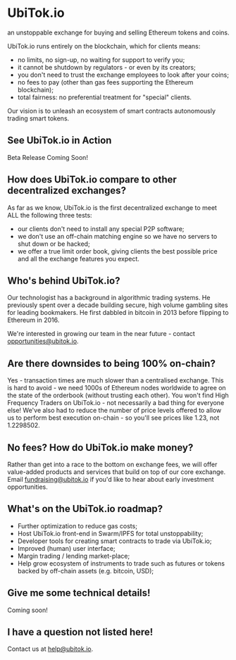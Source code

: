 # UbiTok.io
an unstoppable exchange for buying and selling Ethereum tokens and coins.

UbiTok.io runs entirely on the blockchain, which for clients means:
- no limits, no sign-up, no waiting for support to verify you;
- it cannot be shutdown by regulators - or even by its creators;
- you don't need to trust the exchange employees to look after your coins;
- no fees to pay (other than gas fees supporting the Ethereum blockchain);
- total fairness: no preferential treatment for "special" clients.

Our vision is to unleash an ecosystem of smart contracts autonomously trading smart tokens.

## See UbiTok.io in Action
Beta Release Coming Soon!

## How does UbiTok.io compare to other decentralized exchanges?
As far as we know, UbiTok.io is the first decentralized exchange to meet ALL the following three tests:
 - our clients don't need to install any special P2P software;
 - we don't use an off-chain matching engine so we have no servers to shut down or be hacked;
 - we offer a true limit order book, giving clients the best possible price and all the exchange features you expect.

## Who's behind UbiTok.io?
Our technologist has a background in algorithmic trading systems. He previously spent over a decade building secure, high volume gambling sites for leading bookmakers. He first dabbled in bitcoin in 2013 before flipping to Ethereum in 2016.

We're interested in growing our team in the near future - contact opportunities@ubitok.io.

## Are there downsides to being 100% on-chain?
Yes - transaction times are much slower than a centralised exchange. This is hard to avoid - we need 1000s of Ethereum nodes worldwide to agree on the state of the orderbook (without trusting each other). You won't find High Frequency Traders on UbiTok.io - not necessarily a bad thing for everyone else! We've also had to reduce the number of price levels offered to allow us to perform best execution on-chain - so you'll see prices like 1.23, not 1.2298502.

## No fees? How do UbiTok.io make money?
Rather than get into a race to the bottom on exchange fees, we will offer value-added products and services that build on top of our core exchange. Email fundraising@ubitok.io if you'd like to hear about early investment opportunities.

## What's on the UbiTok.io roadmap?
- Further optimization to reduce gas costs;
- Host UbiTok.io front-end in Swarm/IPFS for total unstoppability;
- Developer tools for creating smart contracts to trade via UbiTok.io;
- Improved (human) user interface;
- Margin trading / lending market-place;
- Help grow ecosystem of instruments to trade such as futures or tokens backed by off-chain assets (e.g. bitcoin, USD);

## Give me some technical details!
Coming soon!

## I have a question not listed here!
Contact us at help@ubitok.io.

